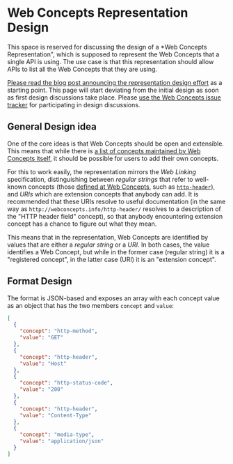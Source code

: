 # Web Concepts Representation Design

This space is reserved for discussing the design of a *Web Concepts Representation", which is supposed to represent the Web Concepts that a single API is using. The use case is that this representation should allow APIs to list all the Web Concepts that they are using.

[Please read the blog post announcing the representation design effort](http://webconcepts.info/update/2019/06/03/web-concepts-representation.html) as a starting point. This page will start deviating from the initial design as soon as first design discussions take place. Please [use the Web Concepts issue tracker](https://github.com/dret/webconcepts/issues) for participating in design discussions.


## General Design idea

One of the core ideas is that Web Concepts should be open and extensible. This means that while there is [a list of concepts maintained by Web Concepts itself](http://webconcepts.info/concepts/), it should be possible for users to add their own concepts.

For this to work easily, the representation mirrors the *Web Linking* specification, distinguishing between *regular strings* that refer to well-known concepts (those [defined at Web Concepts](http://webconcepts.info/concepts/), such as [`http-header`](http://webconcepts.info/http-header/)), and *URIs* which are extension concepts that anybody can add. It is recommended that these URIs resolve to useful documentation (in the same way as `http://webconcepts.info/http-header/` resolves to a description of the "HTTP header field" concept), so that anybody encountering extension concept has a chance to figure out what they mean.

This means that in the representation, Web Concepts are identified by values that are either a *regular string* or a *URI*. In both cases, the value identifies a Web Concept, but while in the former case (regular string) it is a "registered concept", in the latter case (URI) it is an "extension concept".


## Format Design

The format is JSON-based and exposes an array with each concept value as an object that has the two members `concept` and `value`:

```JSON
[
  {
    "concept": "http-method",
    "value": "GET"
  },
  {
    "concept": "http-header",
    "value": "Host"
  },
  {
    "concept": "http-status-code",
    "value": "200"
  },
  {
    "concept": "http-header",
    "value": "Content-Type"
  },
  {
    "concept": "media-type",
    "value": "application/json"
  }
]
```
